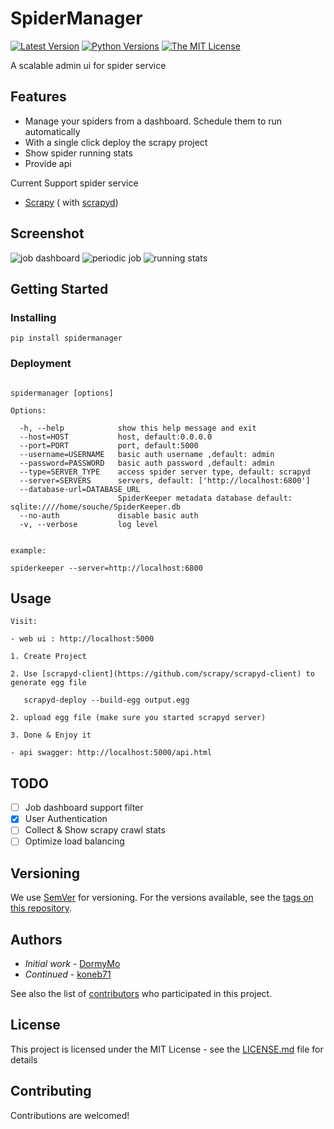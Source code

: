 # SpiderManager

[![Latest Version](http://img.shields.io/pypi/v/SpiderManager.svg)](https://pypi.python.org/pypi/SpiderManager)
[![Python Versions](http://img.shields.io/pypi/pyversions/SpiderManager.svg)](https://pypi.python.org/pypi/SpiderManager)
[![The MIT License](http://img.shields.io/badge/license-MIT-blue.svg)](https://github.com/koneb71/SpiderManager/blob/master/LICENSE)
   
A scalable admin ui for spider service 

## Features

- Manage your spiders from a dashboard. Schedule them to run automatically
- With a single click deploy the scrapy project
- Show spider running stats
- Provide api


Current Support spider service
- [Scrapy](https://github.com/scrapy/scrapy) ( with [scrapyd](https://github.com/scrapy/scrapyd))

## Screenshot
![job dashboard](https://raw.githubusercontent.com/koneb71/SpiderManager/master/screenshot/screenshot_1.png)
![periodic job](https://raw.githubusercontent.com/koneb71/SpiderManager/master/screenshot/screenshot_2.png)
![running stats](https://raw.githubusercontent.com/koneb71/SpiderManager/master/screenshot/screenshot_3.png)

## Getting Started


### Installing


```
pip install spidermanager
```

### Deployment

``` 

spidermanager [options]

Options:

  -h, --help            show this help message and exit
  --host=HOST           host, default:0.0.0.0
  --port=PORT           port, default:5000
  --username=USERNAME   basic auth username ,default: admin
  --password=PASSWORD   basic auth password ,default: admin
  --type=SERVER_TYPE    access spider server type, default: scrapyd
  --server=SERVERS      servers, default: ['http://localhost:6800']
  --database-url=DATABASE_URL
                        SpiderKeeper metadata database default: sqlite:////home/souche/SpiderKeeper.db
  --no-auth             disable basic auth
  -v, --verbose         log level
  

example:

spiderkeeper --server=http://localhost:6800

```

## Usage

```
Visit: 

- web ui : http://localhost:5000

1. Create Project

2. Use [scrapyd-client](https://github.com/scrapy/scrapyd-client) to generate egg file 

   scrapyd-deploy --build-egg output.egg

2. upload egg file (make sure you started scrapyd server)

3. Done & Enjoy it

- api swagger: http://localhost:5000/api.html

```

## TODO
- [ ] Job dashboard support filter
- [x] User Authentication
- [ ] Collect & Show scrapy crawl stats
- [ ] Optimize load balancing

## Versioning

We use [SemVer](http://semver.org/) for versioning. For the versions available, see the [tags on this repository](https://github.com/koneb71/SpiderKeeper/tags). 

## Authors

- *Initial work* - [DormyMo](https://github.com/DormyMo)
- *Continued* - [koneb71](https://github.com/koneb71)

See also the list of [contributors](https://github.com/koneb71/SpiderManager/contributors) who participated in this project.

## License

This project is licensed under the MIT License - see the [LICENSE.md](LICENSE.md) file for details

## Contributing

Contributions are welcomed!
